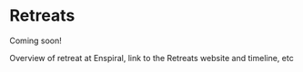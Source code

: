 # Retreats

Coming soon!

Overview of retreat at Enspiral, link to the Retreats website and timeline, etc